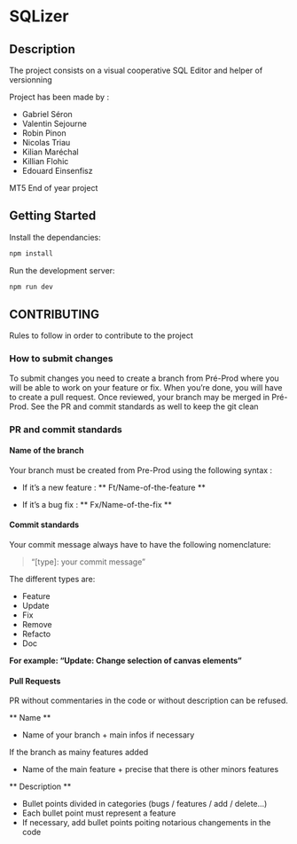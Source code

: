 # SQLizer

## Description
The project consists on a visual cooperative SQL Editor and helper of versionning

Project has been made by :
- Gabriel Séron
- Valentin Sejourne
- Robin Pinon
- Nicolas Triau
- Kilian Maréchal
- Killian Flohic
- Edouard Einsenfisz

MT5 End of year project

## Getting Started

Install the dependancies:
```bash
npm install
```

Run the development server:
```bash
npm run dev
```

## CONTRIBUTING

Rules to follow in order to contribute to the project

### How to submit changes

To submit changes you need to create a branch from Pré-Prod where you will be able to work on your feature or fix. When you’re done, you will have to create a pull request. Once reviewed, your branch may be merged in Pré-Prod. See the PR and commit standards as well to keep the git clean

### PR and commit standards

#### Name of the branch

Your branch must be created from Pre-Prod using the following syntax :

- If it’s a new feature :
** Ft/Name-of-the-feature **

- If it’s a bug fix :
** Fx/Name-of-the-fix **

#### Commit standards

Your commit message always have to have the following nomenclature:

> “[type]: your commit message”

The different types are:

- Feature
- Update
- Fix
- Remove
- Refacto
- Doc

**For example: “Update: Change selection of canvas elements”**

#### Pull Requests

PR without commentaries in the code or without description can be refused.

** Name **

- Name of your branch + main infos if necessary

If the branch as mainy features added

- Name of the main feature + precise that there is other minors features

** Description **

- Bullet points divided in categories (bugs / features / add / delete...)
- Each bullet point must represent a feature
- If necessary, add bullet points poiting notarious changements in the code
